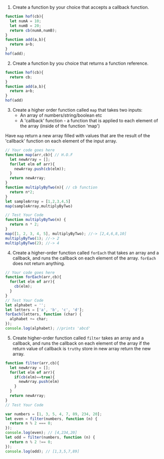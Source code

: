 1. Create a function by your choice that accepts a callback function.
```js
function hof(cb){
  let numA = 10;
  let numB = 20;
  return cb(numA,numB);
}
function add(a,b){
  return a+b;
}
hof(add);
```

2. Create a function by you choice that returns a function reference.
```js
function hof(cb){
  return cb;
}
function add(a,b){
  return a+b;
}
hof(add)
```

3. Create a higher order function called `map` that takes two inputs:
   - An array of numbers/string/boolean etc
   - A 'callback' function - a function that is applied to each element of the array (inside of the function 'map')

Have `map` return a new array filled with values that are the result of the 'callback' function on each element of the input array.

```js
// Your code goes here
function map(arr,cb){ // H.O.F
  let newArray = [];
  for(let elm of arr){
    newArray.push(cb(elm));
  }
  return newArray;
}
function multiplyByTwo(n){ // cb function
  return n*2;
}
let sampleArray = [1,2,3,4,5]
map(sampleArray,multiplyByTwo)

// Test Your Code
function multiplyByTwo(n) {
  return n * 2;
}
map([1, 2, 3, 4, 5], multiplyByTwo); //-> [2,4,6,8,10]
multiplyByTwo(1); //-> 2
multiplyByTwo(2); //-> 4
```

4. Create a higher-order function called `forEach` that takes an array and a callback, and runs the callback on each element of the array. `forEach` does not return anything.

```js
// Your code goes here
function forEach(arr,cb){
  for(let elm of arr){
    cb(elm);
  }
}
// Test Your Code
let alphabet = '';
let letters = ['a', 'b', 'c', 'd'];
forEach(letters, function (char) {
  alphabet += char;
});
console.log(alphabet); //prints 'abcd'
```

5. Create higher-order function called `filter` takes an array and a callback, and runs the callback on each element of the array if the return value of callback is `truthy` store in new array return the new array.

```js
function filter(arr,cb){
  let newArray = [];
  for(let elm of arr){
    if(cb(elm)==true){
      newArray.push(elm)
    }
  }
  return newArray;
}
// Test Your Code

var numbers = [1, 3, 5, 4, 7, 89, 234, 20];
let even = filter(numbers, function (n) {
  return n % 2 === 0;
});
console.log(even); // [4,234,20]
let odd = filter(numbers, function (n) {
  return n % 2 !== 0;
});
console.log(odd); // [1,3,5,7,89]
```
